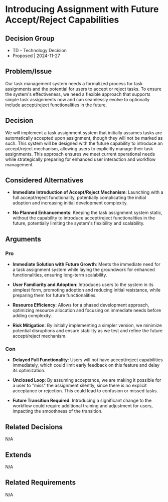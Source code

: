# Introducing Assignment with Future Accept/Reject Capabilities

## Decision Group

* TD - Technology Decision
* Proposed | 2024-11-27

## Problem/Issue

Our task management system needs a formalized process for task assignments and the potential for users to accept or reject tasks. To ensure the system's effectiveness, we need a flexible approach that supports simple task assignments now and can seamlessly evolve to optionally include accept/reject functionalities in the future.

## Decision

We will implement a task assignment system that initially assumes tasks are automatically accepted upon assignment, though they will not be marked as such. This system will be designed with the future capability to introduce an accept/reject mechanism, allowing users to explicitly manage their task assignments. This approach ensures we meet current operational needs while strategically preparing for enhanced user interaction and workflow management.

## Considered Alternatives

* **Immediate Introduction of Accept/Reject Mechanism**: Launching with a full accept/reject functionality, potentially complicating the initial adoption and increasing initial development complexity.

* **No Planned Enhancements**: Keeping the task assignment system static, without the capability to introduce accept/reject functionalities in the future, potentially limiting the system's flexibility and scalability.

## Arguments

### Pro

* **Immediate Solution with Future Growth**: Meets the immediate need for a task assignment system while laying the groundwork for enhanced functionalities, ensuring long-term scalability.

* **User Familiarity and Adoption**: Introduces users to the system in its simplest form, promoting adoption and reducing initial resistance, while preparing them for future functionalities.

* **Resource Efficiency**: Allows for a phased development approach, optimizing resource allocation and focusing on immediate needs before adding complexity.

* **Risk Mitigation**: By initially implementing a simpler version, we minimize potential disruptions and ensure stability as we test and refine the future accept/reject mechanism.

### Con

* **Delayed Full Functionality**: Users will not have accept/reject capabilities immediately, which could limit early feedback on this feature and delay its optimization.

* **Unclosed Loop**: By assuming acceptance, we are making it possible for a user to "miss" the assignment silently, since there is no explicit acceptance or rejection. This could lead to confusion or missed tasks.

* **Future Transition Required**: Introducing a significant change to the workflow could require additional training and adjustment for users, impacting the smoothness of the transition.

## Related Decisions

N/A

## Extends

N/A

## Related Requirements

N/A
